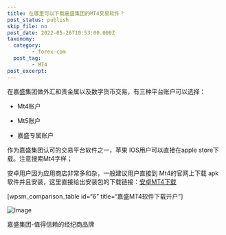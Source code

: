 ```yaml
---
title: 在哪里可以下载嘉盛集团的MT4交易软件？
post_status: publish
skip_file: no
post_date: 2022-05-26T10:53:00.000Z
taxonomy:
  category:
        - forex-com
  post_tag:
        - MT4
post_excerpt: 
---
```

在嘉盛集团做外汇和贵金属以及数字货币交易，有三种平台账户可以选择：

* Mt4账户

* Mt5账户

* 嘉盛专属账户

作为嘉盛集团认可的交易平台软件之一，苹果 IOS用户可以直接在apple store下载。注意搜索Mt4字样；

安卓用户因为应用商店非常多和杂，一般建议用户直接到 Mt4的官网上下载 apk软件并且安装，这里直接给出安装包的下载链接：[安卓MT4下载](https://cdn.fendou.la/tuoss/mt4.apk)

[wpsm_comparison_table id=“6” title=“嘉盛MT4软件下载开户”]

![Image](https://cdn.fendou.la/tuoss/forex-go-regester.png)

嘉盛集团-值得信赖的经纪商品牌